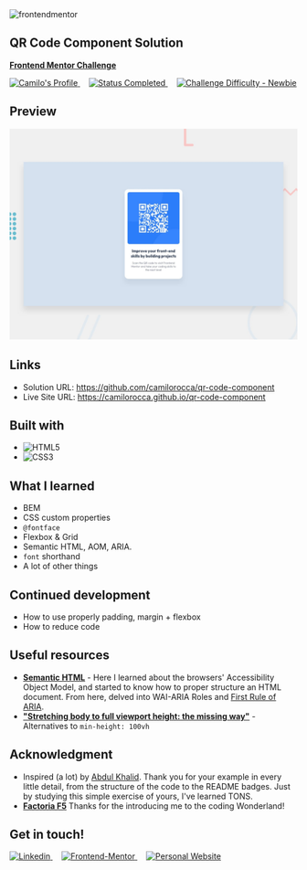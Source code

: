 
<div align="left">
  <img src="https://www.frontendmentor.io/static/images/logo-mobile.svg" alt="frontendmentor" width="80">
  <h2>QR Code Component Solution </h2>
  <p><a href="https://www.frontendmentor.io/challenges/qr-code-component-iux_sIO_H" target="_blank"><strong>Frontend Mentor Challenge</strong></a></p>
</div>

<!-- Bagdes -->
<div align="left">
  <!-- Profiles -->
  <a href="https://www.frontendmentor.io/profile/camilorocca" target="_blank">
    <img src="https://img.shields.io/badge/Profile-camilorocca-eee?style=for-the-badge&logo=frontendmentor" alt="Camilo's Profile">
  </a>  &nbsp;&nbsp;&nbsp;

  <!-- Status -->
  <a href="#">
    <img src="https://img.shields.io/badge/Status-Completed-brightgreen?style=for-the-badge" alt="Status Completed">
  </a>&nbsp;&nbsp;&nbsp;

  <!-- Difficulty -->
  <a href="https://www.frontendmentor.io/challenges?difficulties=1"  target="_blank">
    <img src="https://img.shields.io/badge/Difficulty-Newbie-61BECD?style=for-the-badge&logo=frontendmentor" alt="Challenge Difficulty - Newbie">
  </a>

</div>

## **Preview**

<div align='center'>
<img src="./design/desktop-preview.jpg">
</div>


## **Links**

* Solution URL: https://github.com/camilorocca/qr-code-component
* Live Site URL: https://camilorocca.github.io/qr-code-component


## **Built with**

* ![HTML5](https://img.shields.io/badge/html5-%23E34F26.svg?style=for-the-badge&logo=html5&logoColor=white)   
* ![CSS3](https://img.shields.io/badge/css3-%231572B6.svg?style=for-the-badge&logo=css3&logoColor=white)  

## **What I learned**

* BEM
* CSS custom properties
* `@fontface` 
* Flexbox & Grid
* Semantic HTML, AOM, ARIA.
* `font` shorthand
* A lot of other things

  
## **Continued development**

* How to use properly padding, margin + flexbox
* How to reduce code
  

## Useful resources

* [**Semantic HTML**](https://web.dev/learn/html/semantic-html/) - Here I learned about the browsers' Accessibility Object Model, and started to know how to proper structure an HTML document. From here, delved into WAI-ARIA Roles and [First Rule of ARIA](https://www.w3.org/TR/using-aria/#firstrule).
* [**"Stretching body to full viewport height: the missing way"**](https://dev.to/fenok/stretching-body-to-full-viewport-height-the-missing-way-2ghd) - Alternatives to `min-height: 100vh`


<!-- ACKNOWLEDGMENTS -->
## **Acknowledgment**

* Inspired (a lot) by [Abdul Khalid](https://www.frontendmentor.io/profile/0xAbdulKhalid). Thank you for your example in every little detail, from the structure of the code to the README badges. Just by studying this simple exercise of yours, I've learned TONS. 
* [**Factoria F5**](https://factoriaf5.org)  Thanks for the introducing me to the coding Wonderland!


## **Get in touch!**

<div align=left>

  <a href="https://linkedin.com/in/camilorocca" target="_blank">
    <img src="https://img.shields.io/badge/linkedin%20Profile-%2300acee.svg?color=405DE6&style=for-the-badge&logo=linkedin&logoColor=white" alt=Linkedin>
  </a>&nbsp;&nbsp;&nbsp;

  <a href="https://www.frontendmentor.io/profile/camilorocca" target="_blank">
    <img src="https://img.shields.io/badge/FEM%20Profile-f8f9f8?style=for-the-badge&logo=Frontend-Mentor&logoColor=black" alt="Frontend-Mentor">
  </a> &nbsp;&nbsp;&nbsp;

  <a href="https://www.github.com/camilorocca/" target="_blank">
    <img src="https://img.shields.io/badge/Github%20Profile-131313?style=for-the-badge&logo=github&logoColor=white" alt="Personal Website">
  </a>

</div>